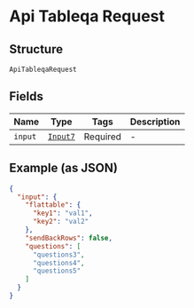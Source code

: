 
# Api Tableqa Request

## Structure

`ApiTableqaRequest`

## Fields

| Name | Type | Tags | Description |
|  --- | --- | --- | --- |
| `input` | [`Input7`](../../doc/models/input-7.md) | Required | - |

## Example (as JSON)

```json
{
  "input": {
    "flattable": {
      "key1": "val1",
      "key2": "val2"
    },
    "sendBackRows": false,
    "questions": [
      "questions3",
      "questions4",
      "questions5"
    ]
  }
}
```

